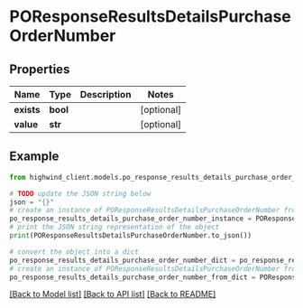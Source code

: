 # POResponseResultsDetailsPurchaseOrderNumber


## Properties

Name | Type | Description | Notes
------------ | ------------- | ------------- | -------------
**exists** | **bool** |  | [optional] 
**value** | **str** |  | [optional] 

## Example

```python
from highwind_client.models.po_response_results_details_purchase_order_number import POResponseResultsDetailsPurchaseOrderNumber

# TODO update the JSON string below
json = "{}"
# create an instance of POResponseResultsDetailsPurchaseOrderNumber from a JSON string
po_response_results_details_purchase_order_number_instance = POResponseResultsDetailsPurchaseOrderNumber.from_json(json)
# print the JSON string representation of the object
print(POResponseResultsDetailsPurchaseOrderNumber.to_json())

# convert the object into a dict
po_response_results_details_purchase_order_number_dict = po_response_results_details_purchase_order_number_instance.to_dict()
# create an instance of POResponseResultsDetailsPurchaseOrderNumber from a dict
po_response_results_details_purchase_order_number_from_dict = POResponseResultsDetailsPurchaseOrderNumber.from_dict(po_response_results_details_purchase_order_number_dict)
```
[[Back to Model list]](../README.md#documentation-for-models) [[Back to API list]](../README.md#documentation-for-api-endpoints) [[Back to README]](../README.md)


